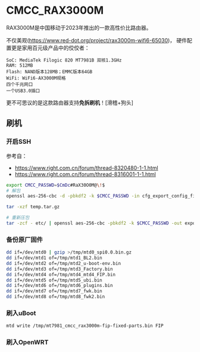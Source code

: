 # CMCC_RAX3000M
RAX3000M是中国移动于2023年推出的一款高性价比路由器。

不仅美观(https://www.red-dot.org/project/rax3000m-wifi6-65030)，
硬件配置更是家用百元级产品中的佼佼者：
```text
SoC: MediaTek Filogic 820 MT7981B 双核1.3GHz
RAM: 512MB
Flash: NAND版本128MB；EMMC版本64GB
WiFi: WiFi6-AX3000M规格
四个千兆网口
一个USB3.0插口
```

更不可思议的是这款路由器支持**免拆刷机**！[滑稽+狗头]

## 刷机
### 开启SSH
参考自：
- https://www.right.com.cn/forum/thread-8320480-1-1.html
- https://www.right.com.cn/forum/thread-8316001-1-1.html

```bash
export CMCC_PASSWD=$CmDc#RaX30O0M@\!$
# 解包
openssl aes-256-cbc -d -pbkdf2 -k $CMCC_PASSWD -in cfg_export_config_file.conf -out temp.tar.gz

tar -xzf temp.tar.gz

# 重新压包
tar -zcf - etc/ | openssl aes-256-cbc -pbkdf2 -k $CMCC_PASSWD -out export_config_new.conf
```

### 备份原厂固件
```bash
dd if=/dev/mtd0 | gzip >/tmp/mtd0_spi0.0.bin.gz
dd if=/dev/mtd1 of=/tmp/mtd1_BL2.bin
dd if=/dev/mtd2 of=/tmp/mtd2_u-boot-env.bin
dd if=/dev/mtd3 of=/tmp/mtd3_Factory.bin
dd if=/dev/mtd4 of=/tmp/mtd4_mtd4_FIP.bin
dd if=/dev/mtd5 of=/tmp/mtd5_ubi.bin
dd if=/dev/mtd6 of=/tmp/mtd6_plugins.bin
dd if=/dev/mtd7 of=/tmp/mtd7_fwk.bin
dd if=/dev/mtd8 of=/tmp/mtd8_fwk2.bin
```
### 刷入uBoot
```bash
mtd write /tmp/mt7981_cmcc_rax3000m-fip-fixed-parts.bin FIP
```

### 刷入OpenWRT



